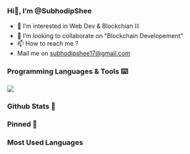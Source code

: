 ### Hi👋, I’m @SubhodipShee

- 👀 I’m interested in  Web Dev & Blockchian ⛓
- 💞️ I’m looking to collaborate on "Blockchain Developement"
- 📫 How to reach me ?
- Mail me on subhodipshee17@gmail.com

<!---
SubhodipShee/SubhodipShee is a ✨ special ✨ repository because its README.md (this file) appears on your GitHub profile.
You can click the Preview link to take a look at your changes.
--->

### Programming Languages & Tools ⌨️
<p>
  <a href="https://skillicons.dev">
    <img src="https://skillicons.dev/icons?i=c,py,java,html,css,js,react,npm,postman,vscode,windows,idea,ubuntu,discord,linkedin, gmail" />
  </a>
</p>

### Github Stats 📑


### Pinned 📌


### Most Used Languages 
